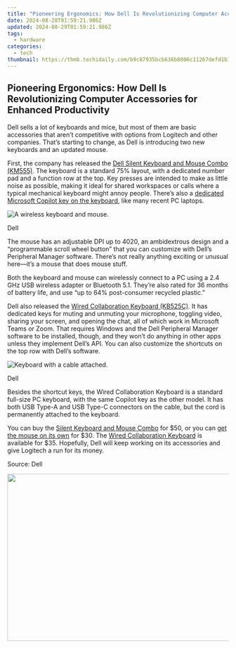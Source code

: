 ```yaml
---
title: "Pioneering Ergonomics: How Dell Is Revolutionizing Computer Accessories for Enhanced Productivity"
date: 2024-08-28T01:59:21.986Z
updated: 2024-08-29T01:59:21.986Z
tags:
  - hardware
categories:
  - tech
thumbnail: https://thmb.techidaily.com/b9c87935bcb636b8006c11267defd1b13d4f0a5467f4617c51e1bd762f7f5db4.png
---
```


## Pioneering Ergonomics: How Dell Is Revolutionizing Computer Accessories for Enhanced Productivity

Dell sells a lot of keyboards and mice, but most of them are basic accessories that aren’t competitive with options from Logitech and other companies. That’s starting to change, as Dell is introducing two new keyboards and an updated mouse.

 First, the company has released the [Dell Silent Keyboard and Mouse Combo (KM555)](https://shop-links.co/link/?exclusive=1&publisher_slug=itechdaily19598&url=https%3A%2F%2Fwww.anrdoezrs.net%2Flinks%2F3607085%2Ftype%2Fdlg%2Fsid%2FUUhtgUeUpU2004951%2Fhttps%3A%2F%2Fwww.dell.com%2Fen-us%2Fshop%2Fdell-silent-keyboard-and-mouse-km555%2Fapd%2F580-bbsc%2Fpc-accessories). The keyboard is a standard 75% layout, with a dedicated number pad and a function row at the top. Key presses are intended to make as little noise as possible, making it ideal for shared workspaces or calls where a typical mechanical keyboard might annoy people. There’s also a [dedicated Microsoft Copilot key on the keyboard](https://techidaily.com/the-way-to-recover-deleted-pictures-on-infinix-without-backup-by-fonelab-android-recover-pictures/), like many recent PC laptops.

![A wireless keyboard and mouse.](https://static1.howtogeekimages.com/wordpress/wp-content/uploads/2024/08/dell-silent-mouse-and-keyboard-combo-1-large.jpeg) 

Dell

 The mouse has an adjustable DPI up to 4020, an ambidextrous design and a “programmable scroll wheel button” that you can customize with Dell’s Peripheral Manager software. There’s not really anything exciting or unusual here—it’s a mouse that does mouse stuff.

 Both the keyboard and mouse can wirelessly connect to a PC using a 2.4 GHz USB wireless adapter or Bluetooth 5.1\. They’re also rated for 36 months of battery life, and use “up to 64% post-consumer recycled plastic.”

 Dell also released the [Wired Collaboration Keyboard (KB525C)](https://shop-links.co/link/?exclusive=1&publisher_slug=itechdaily19598&url=https%3A%2F%2Fwww.anrdoezrs.net%2Flinks%2F3607085%2Ftype%2Fdlg%2Fsid%2FUUhtgUeUpU2004951%2Fhttps%3A%2F%2Fwww.dell.com%2Fen-us%2Fshop%2Fdell-wired-collaboration-keyboard-kb525c%2Fapd%2F580-bbvb%2Fpc-accessories). It has dedicated keys for muting and unmuting your microphone, toggling video, sharing your screen, and opening the chat, all of which work in Microsoft Teams or Zoom. That requires Windows and the Dell Peripheral Manager software to be installed, though, and they won’t do anything in other apps unless they implement Dell’s API. You can also customize the shortcuts on the top row with Dell’s software.

![Keyboard with a cable attached.](https://static1.howtogeekimages.com/wordpress/wp-content/uploads/2024/08/dell-wired-collaboration-keyboard-3.jpeg) 

Dell

 Besides the shortcut keys, the Wired Collaboration Keyboard is a standard full-size PC keyboard, with the same Copilot key as the other model. It has both USB Type-A and USB Type-C connectors on the cable, but the cord is permanently attached to the keyboard.

 You can buy the [Silent Keyboard and Mouse Combo](https://shop-links.co/link/?exclusive=1&publisher_slug=itechdaily19598&url=https%3A%2F%2Fwww.anrdoezrs.net%2Flinks%2F3607085%2Ftype%2Fdlg%2Fsid%2FUUhtgUeUpU2004951%2Fhttps%3A%2F%2Fwww.dell.com%2Fen-us%2Fshop%2Fdell-silent-keyboard-and-mouse-km555%2Fapd%2F580-bbsc%2Fpc-accessories) for $50, or you can [get the mouse on its own](https://shop-links.co/link/?exclusive=1&publisher_slug=itechdaily19598&url=https%3A%2F%2Fwww.anrdoezrs.net%2Flinks%2F3607085%2Ftype%2Fdlg%2Fsid%2FUUhtgUeUpU2004951%2Fhttps%3A%2F%2Fwww.dell.com%2Fen-us%2Fshop%2Fdell-silent-mouse-ms355%2Fapd%2F570-bbjd%2Fpc-accessories) for $30\. The [Wired Collaboration Keyboard](https://shop-links.co/link/?exclusive=1&publisher_slug=itechdaily19598&url=https%3A%2F%2Fwww.anrdoezrs.net%2Flinks%2F3607085%2Ftype%2Fdlg%2Fsid%2FUUhtgUeUpU2004951%2Fhttps%3A%2F%2Fwww.dell.com%2Fen-us%2Fshop%2Fdell-wired-collaboration-keyboard-kb525c%2Fapd%2F580-bbvb%2Fpc-accessories) is available for $35\. Hopefully, Dell will keep working on its accessories and give Logitech a run for its money.

 Source: Dell

<ins class="adsbygoogle"
     style="display:block"
     data-ad-format="autorelaxed"
     data-ad-client="ca-pub-7571918770474297"
     data-ad-slot="1223367746"></ins>



<ins class="adsbygoogle"
     style="display:block"
     data-ad-client="ca-pub-7571918770474297"
     data-ad-slot="8358498916"
     data-ad-format="auto"
     data-full-width-responsive="true"></ins>



<!-- affiliate ads begin -->
<a href="https://twopages.pxf.io/c/5597632/2016067/18544" target="_top" id="2016067"><img src="//a.impactradius-go.com/display-ad/18544-2016067" border="0" alt="" width="1020" height="380"/></a><img height="0" width="0" src="https://imp.pxf.io/i/5597632/2016067/18544" style="position:absolute;visibility:hidden;" border="0" />
<!-- affiliate ads end -->